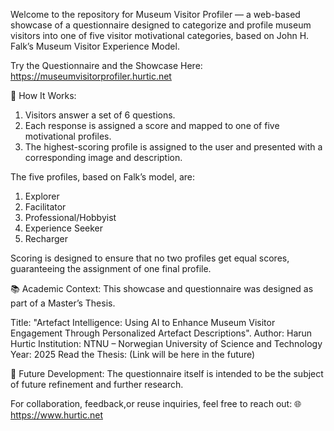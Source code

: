 Welcome to the repository for Museum Visitor Profiler — a web-based showcase of a questionnaire designed to categorize and profile museum visitors into one of five visitor motivational categories, based on John H. Falk’s Museum Visitor Experience Model.

Try the Questionnaire and the Showcase Here:
https://museumvisitorprofiler.hurtic.net

🧠 How It Works:
1. Visitors answer a set of 6 questions.
2. Each response is assigned a score and mapped to one of five motivational profiles.
3. The highest-scoring profile is assigned to the user and presented with a corresponding image and description.

The five profiles, based on Falk’s model, are:
1. Explorer
2. Facilitator
3. Professional/Hobbyist
4. Experience Seeker
5. Recharger
   
Scoring is designed to ensure that no two profiles get equal scores, guaranteeing the assignment of one final profile.

📚 Academic Context:
This showcase and questionnaire was designed as part of a Master’s Thesis.

Title: "Artefact Intelligence: Using AI to Enhance Museum Visitor Engagement Through Personalized Artefact Descriptions".
Author: Harun Hurtic
Institution: NTNU – Norwegian University of Science and Technology
Year: 2025
Read the Thesis: (Link will be here in the future)

🔬 Future Development:
The questionnaire itself is intended to be the subject of future refinement and further research. 

For collaboration, feedback,or reuse inquiries, feel free to reach out:
🌐 https://www.hurtic.net
